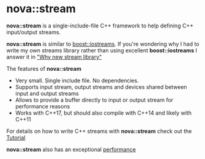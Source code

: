 # nova::stream

__nova::stream__ is a single-include-file C++ framework to help defining C++ input/output streams.

__nova::stream__ is similar to [boost::iostreams](http://www.boost.org/doc/libs/1_65_1/libs/iostreams/doc/index.html).
If you're wondering why I had to write my own streams library rather than
using excellent __boost::iostreams__ I answer it in
["Why new stream library"](https://github.com/novalexei/nstream/wiki/Why-new-stream-library)

The features of __nova::stream__

- Very small. Single include file. No dependencies.
- Supports input stream, output streams and devices shared between input and output streams
- Allows to provide a buffer directly to input or output stream for performance reasons
- Works with C++17, but should also compile with C++14 and likely with C++11
 
For details on how to write C++ streams with __nova::stream__ check out the
[Tutorial](https://github.com/novalexei/nstream/wiki/nstream-Tutorial)

__nova::stream__ also has an exceptional [performance](https://github.com/novalexei/nstream/wiki/nstream-Performance)
